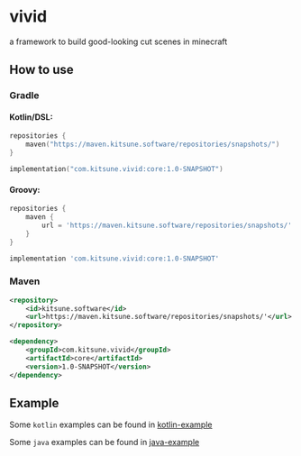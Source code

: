 # vivid
 a framework to build good-looking cut scenes in minecraft


## How to use

### Gradle

#### Kotlin/DSL:
```kotlin
repositories {
    maven("https://maven.kitsune.software/repositories/snapshots/")
}

implementation("com.kitsune.vivid:core:1.0-SNAPSHOT")
```

#### Groovy:
```groovy
repositories {
    maven {
        url = 'https://maven.kitsune.software/repositories/snapshots/'
    }
}

implementation 'com.kitsune.vivid:core:1.0-SNAPSHOT'
```

### Maven
```xml
<repository>
    <id>kitsune.software</id>
    <url>https://maven.kitsune.software/repositories/snapshots/'</url>
</repository>

<dependency>
    <groupId>com.kitsune.vivid</groupId>
    <artifactId>core</artifactId>
    <version>1.0-SNAPSHOT</version>
</dependency>
```

## Example
Some `kotlin` examples can be found in [kotlin-example](kotlin-example)

Some `java` examples can be found in [java-example](java-example)
